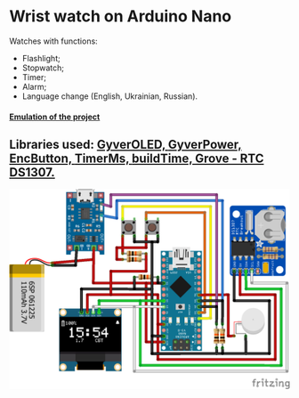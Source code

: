 # Wrist watch on Arduino Nano #
Watches with functions:
- Flashlight;
- Stopwatch;
- Timer;
- Alarm;
- Language change (English, Ukrainian, Russian).

#### <a href="https://wokwi.com/projects/369043834902791169">Emulation of the project</a>

## Libraries used: <a href="https://github.com/GyverLibs/GyverOLED">GyverOLED, </a> <a href="https://github.com/GyverLibs/GyverPower">GyverPower, </a> <a href="https://github.com/GyverLibs/EncButton">EncButton, </a> <a href="https://github.com/GyverLibs/TimerMs">TimerMs, </a> <a href="https://github.com/GyverLibs/buildTime">buildTime, </a> <a href="https://github.com/Seeed-Studio/RTC_DS1307">Grove - RTC DS1307.</a>
<img src="https://github.com/boy4ik7/Wrist-watch/blob/main/Wrist%20watch_image.png?raw=true" width="800">

